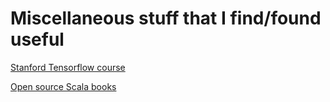 # Miscellaneous stuff that I find/found useful

[Stanford Tensorflow course](web.stanford.edu/class/cs20si/index.html)

[Open source Scala books](underscore.io/books)
